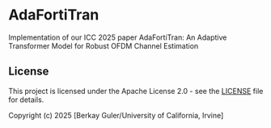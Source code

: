 # AdaFortiTran
Implementation of our ICC 2025 paper AdaFortiTran: An Adaptive Transformer Model for Robust OFDM Channel Estimation

## License

This project is licensed under the Apache License 2.0 - see the [LICENSE](LICENSE) file for details.

Copyright (c) 2025 [Berkay Guler/University of California, Irvine]
